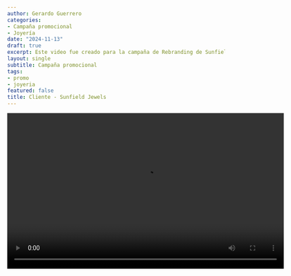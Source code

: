 ```yaml
---
author: Gerardo Guerrero
categories:
- Campaña promocional
- Joyería
date: "2024-11-13"
draft: true
excerpt: Este video fue creado para la campaña de Rebranding de Sunfield Jewels, una empresa catalana de joyería. 
layout: single
subtitle: Campaña promocional
tags:
- promo
- joyeria
featured: false
title: Cliente - Sunfield Jewels
---
```


<video controls width="640" height="360">
  <source src="1promo Vanessa.mp4" type="video/mp4">
  Video promocional Cliente - Sunfield Jewels
</video>